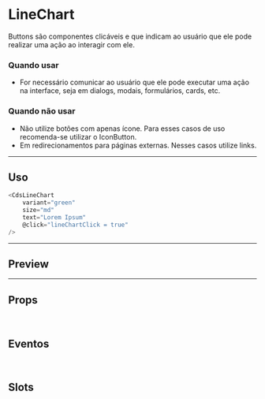 # LineChart

Buttons são componentes clicáveis e que indicam ao usuário que ele pode realizar uma ação ao interagir com ele.

### Quando usar

- For necessário comunicar ao usuário que ele pode executar uma ação na interface,
  seja em dialogs, modais, formulários, cards, etc.

### Quando não usar

- Não utilize botões com apenas ícone. Para esses casos de uso recomenda-se utilizar o IconButton.
- Em redirecionamentos para páginas externas. Nesses casos utilize links.

---

## Uso

```js
<CdsLineChart
	variant="green"
	size="md"
	text="Lorem Ipsum"
	@click="lineChartClick = true"
/>
```

---

## Preview

<PreviewContainer
	:component="CdsLineChart"
	:events="cdsLineChartEvents"
/>

---

## Props

<APITable
	name="LineChart"
	section="props"
/>
<br />

## Eventos

<APITable
	name="LineChart"
	section="events"
/>
<br />

## Slots

<APITable
	name="LineChart"
	section="slots"
/>

<script setup>
import CdsLineChart from '@/components/LineChart.vue';

const cdsLineChartEvents = [
	'lineChart-click'
];
</script>
